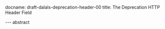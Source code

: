docname: draft-dalals-deprecation-header-00
title: The Deprecation HTTP Header Field

--- abstract



